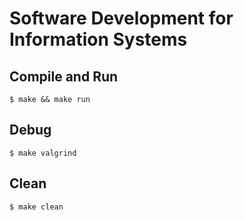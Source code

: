 # Software Development for Information Systems

## Compile and Run
```
$ make && make run
```

## Debug
```
$ make valgrind
```

## Clean
```
$ make clean
```